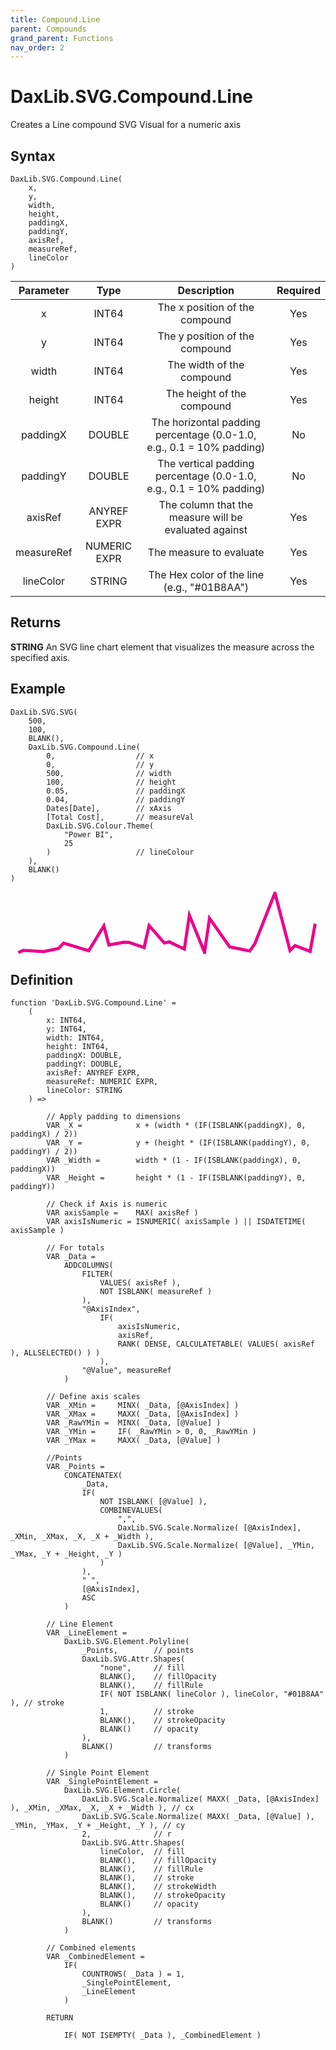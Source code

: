 ```yaml
---
title: Compound.Line
parent: Compounds
grand_parent: Functions
nav_order: 2
---
```


# DaxLib.SVG.Compound.Line

Creates a Line compound SVG Visual for a numeric axis

## Syntax

```dax
DaxLib.SVG.Compound.Line(
    x, 
    y, 
    width, 
    height, 
    paddingX, 
    paddingY, 
    axisRef, 
    measureRef, 
    lineColor
)
```

| Parameter | Type | Description | Required |
| :---: | :---: | :---: | :---: |
| x | INT64 | The x position of the compound | Yes |
| y | INT64 | The y position of the compound | Yes |
| width | INT64 | The width of the compound | Yes |
| height | INT64 | The height of the compound | Yes |
| paddingX | DOUBLE | The horizontal padding percentage (0.0-1.0, e.g., 0.1 = 10% padding) | No |
| paddingY | DOUBLE | The vertical padding percentage (0.0-1.0, e.g., 0.1 = 10% padding) | No |
| axisRef | ANYREF EXPR | The column that the measure will be evaluated against | Yes |
| measureRef | NUMERIC EXPR | The measure to evaluate | Yes |
| lineColor | STRING | The Hex color of the line (e.g., "#01B8AA") | Yes |

## Returns

**STRING** An SVG line chart element that visualizes the measure across the specified axis.

## Example

```dax
DaxLib.SVG.SVG(
    500,
    100,
    BLANK(),
    DaxLib.SVG.Compound.Line(
        0,                  // x
        0,                  // y
        500,                // width
        100,                // height
        0.05,               // paddingX
        0.04,               // paddingY
        Dates[Date],        // xAxis
        [Total Cost],       // measureVal
        DaxLib.SVG.Colour.Theme(
            "Power BI",
            25
        )                   // lineColour
    ),
    BLANK()
)
```

<svg width='500' height='100' viewbox= '0 0 100 20' xmlns='http://www.w3.org/2000/svg'><polyline points='2.5,19.5012778827977 4.11016949152542,18.7869943289225 10.5508474576271,19.1934971644612 15.3813559322034,18.1772400756144 16.9915254237288,16.4641209829868 23.4322033898305,18.4211417769376 25.0423728813559,18.8886200378072 29.8728813559322,10.9414896030246 31.4830508474576,17.0593572778828 36.3135593220339,16.1853761814745 37.9237288135593,16.2463516068053 42.7542372881356,17.8752665406427 44.364406779661,10.885595463138 49.1949152542373,16.417663516068 50.8050847457627,16.0939130434783 55.635593220339,18.3804914933837 57.2457627118644,7.56606427221172 62.0762711864407,19.4025557655955 63.6864406779661,8.51408695652174 70.1271186440678,17.683629489603 71.7372881355932,17.9993950850662 76.5677966101695,19.0134744801512 78.1779661016949,16.6782608695652 84.6186440677966,0.399999999999999 89.4491525423729,18.8334517958412 91.0593220338983,17.2626086956522 95.8898305084746,19.1063894139887 97.5,10.2504347826087' fill='none' stroke='#EC008C' stroke-width='1'  /></svg>

## Definition

```dax
function 'DaxLib.SVG.Compound.Line' =
    (
        x: INT64,
        y: INT64,
        width: INT64,
        height: INT64,
        paddingX: DOUBLE,
        paddingY: DOUBLE,
        axisRef: ANYREF EXPR,
        measureRef: NUMERIC EXPR,
        lineColor: STRING
    ) =>

        // Apply padding to dimensions
        VAR _X = 			x + (width * (IF(ISBLANK(paddingX), 0, paddingX) / 2))
        VAR _Y = 			y + (height * (IF(ISBLANK(paddingY), 0, paddingY) / 2))
        VAR _Width = 		width * (1 - IF(ISBLANK(paddingX), 0, paddingX))
        VAR _Height = 		height * (1 - IF(ISBLANK(paddingY), 0, paddingY))

        // Check if Axis is numeric
        VAR axisSample = 	MAX( axisRef )
        VAR axisIsNumeric = ISNUMERIC( axisSample ) || ISDATETIME( axisSample )
        
        // For totals
        VAR _Data = 
            ADDCOLUMNS(
                FILTER(
                    VALUES( axisRef ),
                    NOT ISBLANK( measureRef )
                ),
                "@AxisIndex", 	
                    IF(
                        axisIsNumeric,
                        axisRef,
                        RANK( DENSE, CALCULATETABLE( VALUES( axisRef ), ALLSELECTED() ) )
                    ),
                "@Value", measureRef
            )

        // Define axis scales		
        VAR _XMin = 	MINX( _Data, [@AxisIndex] )
        VAR _XMax = 	MAXX( _Data, [@AxisIndex] )
        VAR _RawYMin = 	MINX( _Data, [@Value] )
        VAR _YMin = 	IF( _RawYMin > 0, 0, _RawYMin )
        VAR _YMax = 	MAXX( _Data, [@Value] )

        //Points
        VAR _Points = 
            CONCATENATEX(
                _Data,
                IF( 
                    NOT ISBLANK( [@Value] ), 
                    COMBINEVALUES( 
                        ",", 
                        DaxLib.SVG.Scale.Normalize( [@AxisIndex], _XMin, _XMax, _X, _X + _Width ), 
                        DaxLib.SVG.Scale.Normalize( [@Value], _YMin, _YMax, _Y + _Height, _Y )
                    )
                ),
                " ",
                [@AxisIndex],
                ASC
            )

        // Line Element
        VAR _LineElement =
            DaxLib.SVG.Element.Polyline(
                _Points,		// points
                DaxLib.SVG.Attr.Shapes(
                    "none",		// fill
                    BLANK(),	// fillOpacity
                    BLANK(),	// fillRule
                    IF( NOT ISBLANK( lineColor ), lineColor, "#01B8AA" ), // stroke
                    1,			// stroke
                    BLANK(),	// strokeOpacity
                    BLANK()		// opacity
                ),
                BLANK()			// transforms
            )

        // Single Point Element
        VAR _SinglePointElement =
            DaxLib.SVG.Element.Circle(
                DaxLib.SVG.Scale.Normalize( MAXX( _Data, [@AxisIndex] ), _XMin, _XMax, _X, _X + _Width ), // cx
                DaxLib.SVG.Scale.Normalize( MAXX( _Data, [@Value] ), _YMin, _YMax, _Y + _Height, _Y ), // cy
                2,           	// r
                DaxLib.SVG.Attr.Shapes(
                    lineColor, 	// fill
                    BLANK(),    // fillOpacity
                    BLANK(),    // fillRule
                    BLANK(),    // stroke
                    BLANK(),    // strokeWidth
                    BLANK(),    // strokeOpacity
                    BLANK()     // opacity
                ),
                BLANK()         // transforms
            )

        // Combined elements
        VAR _CombinedElement = 
            IF(
                COUNTROWS( _Data ) = 1,
                _SinglePointElement,
                _LineElement
            )

        RETURN
            
            IF( NOT ISEMPTY( _Data ), _CombinedElement )
```